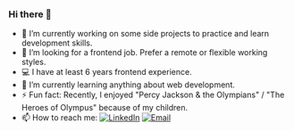 ### Hi there 👋

- 🔭 I’m currently working on some side projects to practice and learn development skills.
- 🤔 I’m looking for a frontend job. Prefer a remote or flexible working styles.
- :computer: I have at least 6 years frontend experience.
- 🌱 I’m currently learning anything about web development.
- ⚡ Fun fact: Recently, I enjoyed "Percy Jackson & the Olympians" / "The Heroes of Olympus" because of my children.
- 📫 How to reach me:
  <a href="https://www.linkedin.com/in/meifukuo/"><img alt="LinkedIn" src="https://img.shields.io/badge/LinkedIn-meifu%20kuo-blue?style=flat-square&logo=linkedin"></a>
  <a href="mailto:schwarzmeifu@gmail.com"><img alt="Email" src="https://img.shields.io/badge/Email-schwarzmeifu@gmail.com-blue?style=flat-square&logo=gmail"></a>
